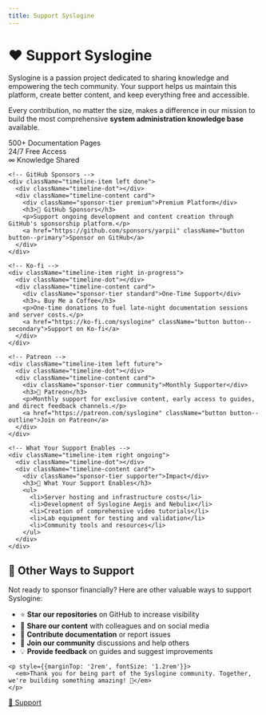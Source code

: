 ```yaml
---
title: Support Syslogine
---
```


<div class="progress-page sponsor-page">

  <div class="about-hero">
    <h1>❤️ Support Syslogine</h1>
    <p>
      Syslogine is a passion project dedicated to sharing knowledge and empowering the tech community.
      Your support helps us maintain this platform, create better content, and keep everything free and accessible.
    </p>
    <p>
      Every contribution, no matter the size, makes a difference in our mission to build the most comprehensive
      <strong>system administration knowledge base</strong> available.
    </p>
  </div>

  <div className="support-stats">
    <div className="support-stat">
      <span className="support-stat-number">500+</span>
      <span className="support-stat-label">Documentation Pages</span>
    </div>
    <div className="support-stat">
      <span className="support-stat-number">24/7</span>
      <span className="support-stat-label">Free Access</span>
    </div>
    <div className="support-stat">
      <span className="support-stat-number">∞</span>
      <span className="support-stat-label">Knowledge Shared</span>
    </div>
  </div>

  <div className="timeline">

    <!-- GitHub Sponsors -->
    <div className="timeline-item left done">
      <div className="timeline-dot"></div>
      <div className="timeline-content card">
        <div className="sponsor-tier premium">Premium Platform</div>
        <h3>💖 GitHub Sponsors</h3>
        <p>Support ongoing development and content creation through GitHub's sponsorship platform.</p>
        <a href="https://github.com/sponsors/yarpii" className="button button--primary">Sponsor on GitHub</a>
      </div>
    </div>

    <!-- Ko-fi -->
    <div className="timeline-item right in-progress">
      <div className="timeline-dot"></div>
      <div className="timeline-content card">
        <div className="sponsor-tier standard">One-Time Support</div>
        <h3>☕ Buy Me a Coffee</h3>
        <p>One-time donations to fuel late-night documentation sessions and server costs.</p>
        <a href="https://ko-fi.com/syslogine" className="button button--secondary">Support on Ko-fi</a>
      </div>
    </div>

    <!-- Patreon -->
    <div className="timeline-item left future">
      <div className="timeline-dot"></div>
      <div className="timeline-content card">
        <div className="sponsor-tier community">Monthly Supporter</div>
        <h3>🎯 Patreon</h3>
        <p>Monthly support for exclusive content, early access to guides, and direct feedback channels.</p>
        <a href="https://patreon.com/syslogine" className="button button--outline">Join on Patreon</a>
      </div>
    </div>

    <!-- What Your Support Enables -->
    <div className="timeline-item right ongoing">
      <div className="timeline-dot"></div>
      <div className="timeline-content card">
        <div className="sponsor-tier supporter">Impact</div>
        <h3>🚀 What Your Support Enables</h3>
        <ul>
          <li>Server hosting and infrastructure costs</li>
          <li>Development of Syslogine Aegis and Nebulix</li>
          <li>Creation of comprehensive video tutorials</li>
          <li>Lab equipment for testing and validation</li>
          <li>Community tools and resources</li>
        </ul>
      </div>
    </div>

  </div>

  <div className="thank-you-section">
    <h2>🤝 Other Ways to Support</h2>
    <p>
      Not ready to sponsor financially? Here are other valuable ways to support Syslogine:
    </p>
    <ul style={{textAlign: 'left', maxWidth: '600px', margin: '0 auto', listStyle: 'none', padding: 0}}>
      <li>⭐ <strong>Star our repositories</strong> on GitHub to increase visibility</li>
      <li>📢 <strong>Share our content</strong> with colleagues and on social media</li>
      <li>📝 <strong>Contribute documentation</strong> or report issues</li>
      <li>💬 <strong>Join our community</strong> discussions and help others</li>
      <li>💡 <strong>Provide feedback</strong> on guides and suggest improvements</li>
    </ul>
    
    <p style={{marginTop: '2rem', fontSize: '1.2rem'}}>
      <em>Thank you for being part of the Syslogine community. Together, we're building something amazing! 🎉</em>
    </p>
  </div>

</div>

<!-- Optional: Floating support button -->
<div className="floating-support">
  <a href="#" className="button">💖 Support</a>
</div>